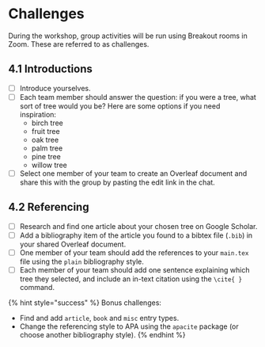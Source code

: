 # Challenges

During the workshop, group activities will be run using Breakout rooms in Zoom. These are referred to as challenges.

##  4.1 Introductions

* [ ] Introduce yourselves.
* [ ] Each team member should answer the question: if you were a tree, what sort of tree would you be? Here are some options if you need inspiration:
  * birch tree
  * fruit tree
  * oak tree
  * palm tree
  * pine tree
  * willow tree
* [ ] Select one member of your team to create an Overleaf document and share this with the group by pasting the edit link in the chat.

## 4.2 Referencing

* [ ] Research and find one article about your chosen tree on Google Scholar.
* [ ] Add a bibliography item of the article you found to a bibtex file \(`.bib`\) in your shared Overleaf document.
* [ ] One member of your team should add the references to your `main.tex` file using the `plain` bibliography style.
* [ ] Each member of your team should add one sentence explaining which tree they selected, and include an in-text citation using the `\cite{ }` command.

{% hint style="success" %}
Bonus challenges: 

* Find and add `article`, `book` and `misc` entry types.
* Change the referencing style to APA using the `apacite` package \(or choose another bibliography style\).
{% endhint %}


